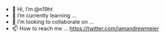 - 👋 Hi, I’m @n19ht
- 🌱 I’m currently learning ...
- 💞️ I’m looking to collaborate on ...
- 📫 How to reach me ... https://twitter.com/iamandrewmeier

<!---
n19hty/n19hty is a ✨ special ✨ repository because its `README.md` (this file) appears on your GitHub profile.
You can click the Preview link to take a look at your changes.
--->
